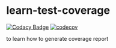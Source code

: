 # learn-test-coverage
[![Codacy Badge](https://api.codacy.com/project/badge/Grade/575f99b45a3e4f7b8ee1ece16f8100f6)](https://app.codacy.com/gh/CindyLizi/learn-test-coverage?utm_source=github.com&utm_medium=referral&utm_content=CindyLizi/learn-test-coverage&utm_campaign=Badge_Grade_Settings)
[![codecov](https://codecov.io/gh/CindyLizi/learn-test-coverage/branch/main/graph/badge.svg?token=L3lcQNjoCz)](https://codecov.io/gh/CindyLizi/learn-test-coverage)
     
to learn how to generate coverage report     
